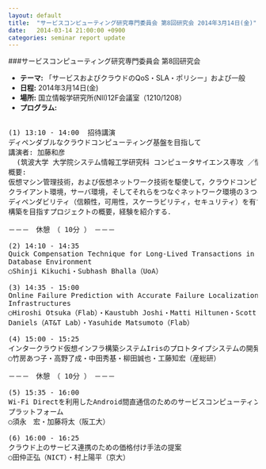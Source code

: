 ```yaml
---
layout: default
title:  "サービスコンピューティング研究専門委員会 第8回研究会 2014年3月14日(金)"
date:   2014-03-14 21:00:00 +0900
categories: seminar report update
---
```


###サービスコンピューティング研究専門委員会 第8回研究会
- __テーマ:__ 「サービスおよびクラウドのQoS・SLA・ポリシー」および一般
- __日程:__ 2014年3月14日(金)
- __場所:__ 国立情報学研究所(NII)12F会議室（1210/1208）
- __プログラム:__

<pre>

(1) 13:10 - 14:00  招待講演
ディペンダブルなクラウドコンピューティング基盤を目指して
講演者: 加藤和彦
  (筑波大学 大学院システム情報工学研究科 コンピュータサイエンス専攻 ／情報学群 情報科学類 教授)
概要:
仮想マシン管理技術，および仮想ネットワーク技術を駆使して，クラウドコンピューティングを構成する
クライアント環境，サーバ環境，そしてそれらをつなぐネットワーク環境の３つの環境において，
ディペンダビリティ（信頼性，可用性，スケーラビリティ，セキュリティ）を有する基盤システムの
構築を目指すプロジェクトの概要，経験を紹介する．

－－－　休憩　（ 10分 ）　－－－

(2) 14:10 - 14:35
Quick Compensation Technique for Long-Lived Transactions in Cloud based
Database Environment
○Shinji Kikuchi・Subhash Bhalla（UoA）

(3) 14:35 - 15:00
Online Failure Prediction with Accurate Failure Localization in Cloud
Infrastructures
○Hiroshi Otsuka（Flab）・Kaustubh Joshi・Matti Hiltunen・Scott
Daniels（AT&T Lab）・Yasuhide Matsumoto（Flab）

(4) 15:00 - 15:25
インタークラウド仮想インフラ構築システムIrisのプロトタイプシステムの開発
○竹房あつ子・高野了成・中田秀基・柳田誠也・工藤知宏（産総研）

－－－　休憩　（ 10分 ）　－－－

(5) 15:35 - 16:00
Wi-Fi Directを利用したAndroid間直通信のためのサービスコンピューティング
プラットフォーム
○須永　宏・加藤将太（阪工大）

(6) 16:00 - 16:25
クラウド上のサービス連携のための価格付け手法の提案
○田仲正弘（NICT）・村上陽平（京大）
</pre>

